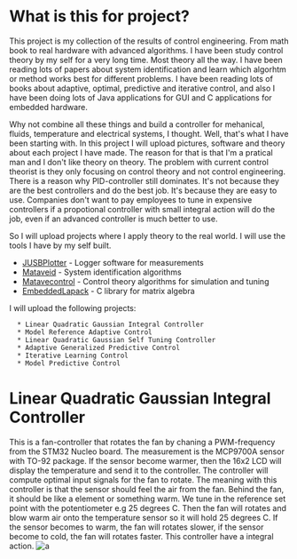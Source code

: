 # What is this for project?
This project is my collection of the results of control engineering. From math book to real hardware with advanced algorithms. 
I have been study control theory by my self for a very long time. Most theory all the way. I have been reading lots of papers about
system identification and learn which algorhtm or method works best for different problems. I have been reading lots of books 
about adaptive, optimal, predictive and iterative control, and also I have been doing lots of Java applications for GUI 
and C applications for embedded hardware. 

Why not combine all these things and build a controller for mehanical, fluids, temperature and electrical systems, I thought. 
Well, that's what I have been starting with. In this project I will upload pictures, software and theory about each project I have
made. The reason for that is that I'm a pratical man and I don't like theory on theory. The problem with current control theorist
is they only focusing on control theory and not control engineering. There is a reason why PID-controller still dominates. It's not
because they are the best controllers and do the best job. It's because they are easy to use. Companies don't want to pay employees
to tune in expensive controllers if a propotional controller with small integral action will do the job, even if an advanced controller
is much better to use. 

So I will upload projects where I apply theory to the real world. I will use the tools I have by my self built. 


  * [JUSBPlotter](https://github.com/DanielMartensson/JUSBPlotter "JUSBPlotter") - Logger software for measurements
  * [Mataveid](https://github.com/DanielMartensson/Mataveid "Mataveid") - System identification algorithms
  * [Matavecontrol](https://github.com/DanielMartensson/Matavecontrol "Matavecontrol") - Control theory algorithms for simulation and tuning
  * [EmbeddedLapack](https://github.com/DanielMartensson/EmbeddedLapack "EmbeddedLapack") - C library for matrix algebra


I will upload the following projects:
```
  * Linear Quadratic Gaussian Integral Controller
  * Model Reference Adaptive Control
  * Linear Quadratic Gaussian Self Tuning Controller
  * Adaptive Generalized Predictive Control
  * Iterative Learning Control
  * Model Predictive Control
```

# Linear Quadratic Gaussian Integral Controller
This is a fan-controller that rotates the fan by chaning a PWM-frequency from the STM32 Nucleo board. The measurement is the MCP9700A sensor with TO-92 package. If the sensor become warmer, then the 16x2 LCD will display the temperature and send it to the controller. The controller will compute optimal input signals for the fan to rotate. The meaning with this controller is that the sensor should feel the air from the fan. Behind the fan, it should be like a element or something warm. We tune in the reference set point with the potentiometer e.g 25 degrees C. Then the fan will rotates and blow warm air onto the temperature sensor so it will hold 25 degrees C. If the sensor becomes to warm, the fan will rotates slower, if the sensor become to cold, the fan will rotates faster. This controller have a integral action. 
![a](https://raw.githubusercontent.com/DanielMartensson/Practical-Control-Engineering/master/Linear%20Quadratic%20Gaussian%20Integral%20Control/Picture%20of%20the%20system.jpg)
